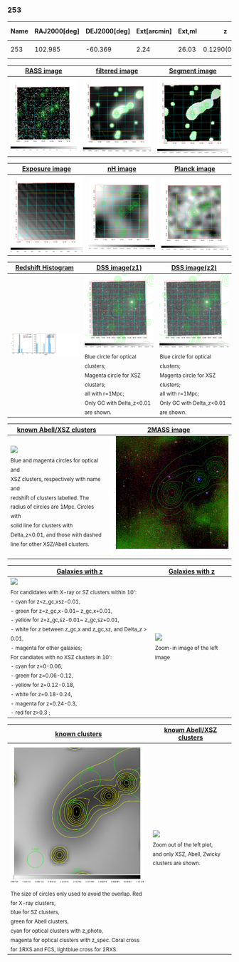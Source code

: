 <div STYLE="page-break-after: always;"></div>

### 253

|Name|RAJ2000[deg]|DEJ2000[deg] |Ext[arcmin]| Ext,ml | z | z_src| C|GC(XSZ,Delta_z<0.01)| GC(OPT,Delta_z<0.01)|GC| R_sig[arcmin] | R500[arcmin] | R500[Mpc]| CRsig[c/s] | CR500[c/s] |L500[1E44 erg/s]|F500[1E-12 erg/s/cm^2]| M500[1E14 Msun]|Tx[keV]|Cnt_sig|Beta|Rc[arcmin]|Comment|Alias|
|---|---|---|---|---|---|------|---|--------|---------|----------|---|---|---|---|---|---|---|---|---|---|---|---|---|---|
|253| 102.985| -60.369| 2.24| 26.03| 0.1290(0.008)| z1,| G| -| -| N, W| 11.725| 6.450| 0.891| 0.114(0.023)| 0.106(0.021)| 0.808(0.095)| 1.843(0.217)| 2.28(0.13)| 3.71(0.14)| 75.8| 0.673(-0.115+0.174)| 3.844(-1.187+1.480)| -| t072|

|[RASS image](../image/253/253_img.pdf)|[filtered image](../image/253/253_fil.pdf)|[Segment image](../image/253/253_seg.pdf)|
|-------------------|--------------------|-------------------|
| <img src="../image/253/253_img.png" width="300">  | <img src="../image/253/253_fil.png" width="300">   | <img src="../image/253/253_seg.png" width="300">  |

|[Exposure image](../image/253/253_mex.pdf)| [nH image](../image/253/253_nh.pdf)| [Planck image](../image/253/253_p.pdf)|
|-------------------|--------------------|-------------------|
|<img src="../image/253/253_mex.png" width="300">   | <img src="../image/253/253_nh.png" width="300">    | <img src="../image/253/253_p.png" width="300"> |

|[Redshift Histogram](../image/253/253_zg.pdf) | [DSS image(z1)](../image/253/253_dss_z1.pdf)      |  [DSS image(z2)](../image/253/253_dss_z2.pdf)    |
|-------------------|--------------------|-------------------|
|<img src="../image/253/253_zg.png" width="300"> |<img src="../image/253/253_dss_z1.png" width="300"> <sub><br>Blue circle for optical clusters; <br>Magenta circle for XSZ clusters; <br>all with r=1Mpc; <br>Only GC with Delta_z<0.01 are shown. </sub>| <img src="../image/253/253_dss_z2.png" width="300"><sub><br>Blue circle for optical clusters; <br>Magenta circle for XSZ clusters; <br>all with r=1Mpc; <br>Only GC with Delta_z<0.01 are shown. </sub> |

|[known Abell/XSZ clusters](../image/253/253_m.pdf) | [2MASS image](../image/253/253_2mass.pdf)      |
|-------------------|-------------------|
|<img src=../image/253/253_m.png width="300"> <br><sub>Blue and magenta circles for optical and <br>XSZ clusters, respectively with name and <br>redshift of clusters labelled. The <br>radius of circles are 1Mpc. Circles with <br>solid line for clusters with <br>Delta_z<0.01, and those with dashed <br>line for other XSZ/Abell clusters.        </sub>|<img src="../image/253/253_2mass.png" width="300">  |

|[Galaxies with z](../image/253/253_opt_ned.pdf) |[Galaxies with z](../image/253/253_opt_ned_zoom.pdf) |
|-------------------|-------------------|
| <img src=../image/253/253_opt_ned.png width="300"> <br><sub> For candidates with X-ray or SZ clusters within 10': <br> - cyan for z<z_gc,xsz-0.01, <br> - green for z=z_gc,x-0.01~ z_gc,x+0.01, <br> - yellow for z=z_gc,sz-0.01~ z_gc,sz+0.01, <br> - white for z between z_gc,x and z_gc,sz, and Delta_z > 0.01, <br> - magenta for other galaxies; <br>For candiates with no XSZ clusters in 10': <br> - cyan for z=0-0.06, <br> - green for z=0.06-0.12, <br> - yellow for z=0.12-0.18, <br> - white for z=0.18-0.24, <br> - magenta for z=0.24-0.3, <br> - red for z>0.3 ;  </sub>|<img src=../image/253/253_opt_ned_zoom.png width="300">  <br><sub> Zoom-in image of the left image</sub>|

|[known clusters](../image/253/253_gc.pdf) |[known Abell/XSZ clusters](../image/253/253_gc_large.pdf) |
|-------------------|-------------------|
| <img src=../image/253/253_gc.png width="300"> <br><sub> The size of circles only used to avoid the overlap. Red for X-ray clusters, <br> blue for SZ clusters, <br> green for Abell clusters, <br> cyan for optical clusters with z_photo, <br> magenta for optical clusters with z_spec. Coral cross for 1RXS and FCS, lightblue cross for 2RXS. </sub>|<img src=../image/253/253_gc_large.png width="300"> <br><sub> Zoom out of the left plot, <br> and only XSZ, Abell, Zwicky clusters are shown. </sub> |



